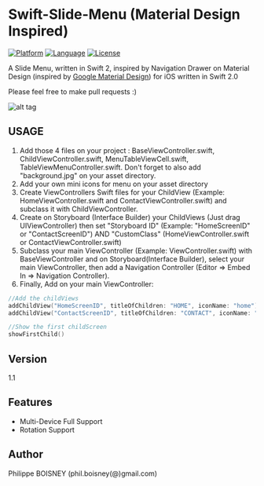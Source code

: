 # Swift-Slide-Menu (Material Design Inspired)
[![Platform](http://img.shields.io/badge/platform-ios-blue.svg?style=flat
)](https://developer.apple.com/iphone/index.action)
[![Language](http://img.shields.io/badge/language-swift-brightgreen.svg?style=flat
)](https://developer.apple.com/swift)
[![License](http://img.shields.io/badge/license-MIT-lightgrey.svg?style=flat
)](http://mit-license.org)

A Slide Menu, written in Swift 2, inspired by Navigation Drawer on Material Design (inspired by [Google Material Design](https://www.google.com/design/spec/patterns/navigation-drawer.html)) for iOS written in Swift 2.0

Please feel free to make pull requests :)

![alt tag](https://github.com/PhilippeBoisney/Swift-Slide-Menu/raw/master/SlideMenu.gif)

## USAGE
1. Add those 4 files on your project : BaseViewController.swift, ChildViewController.swift, MenuTableViewCell.swift, TableViewMenuController.swift. Don't forget to also add "background.jpg" on your asset directory.
2. Add your own mini icons for menu on your asset directory
3. Create ViewControllers Swift files for your ChildView (Example: HomeViewController.swift and ContactViewController.swift) and subclass it with ChildViewController.
4. Create on Storyboard (Interface Builder) your ChildViews (Just drag UIViewController) then set "Storyboard ID" (Example: "HomeScreenID" or "ContactScreenID") AND "CustomClass" (HomeViewController.swift or ContactViewController.swift)
5. Subclass your main ViewController (Example: ViewController.swift) with BaseViewController and on Storyboard(Interface Builder), select your main ViewController, then add a Navigation Controller (Editor => Embed In => Navigation Controller).
6. Finally, Add on your main ViewController:
```swift
//Add the childViews
addChildView("HomeScreenID", titleOfChildren: "HOME", iconName: "home")
addChildView("ContactScreenID", titleOfChildren: "CONTACT", iconName: "contact")

//Show the first childScreen
showFirstChild()
```


## Version
1.1

## Features

- Multi-Device Full Support
- Rotation Support

## Author

Philippe BOISNEY (phil.boisney(@)gmail.com)
